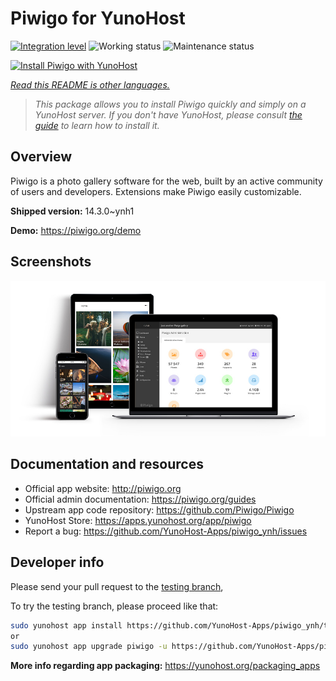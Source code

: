 <!--
N.B.: This README was automatically generated by <https://github.com/YunoHost/apps/tree/master/tools/readme_generator>
It shall NOT be edited by hand.
-->

# Piwigo for YunoHost

[![Integration level](https://dash.yunohost.org/integration/piwigo.svg)](https://dash.yunohost.org/appci/app/piwigo) ![Working status](https://ci-apps.yunohost.org/ci/badges/piwigo.status.svg) ![Maintenance status](https://ci-apps.yunohost.org/ci/badges/piwigo.maintain.svg)

[![Install Piwigo with YunoHost](https://install-app.yunohost.org/install-with-yunohost.svg)](https://install-app.yunohost.org/?app=piwigo)

*[Read this README is other languages.](./ALL_README.md)*

> *This package allows you to install Piwigo quickly and simply on a YunoHost server.
If you don't have YunoHost, please consult [the guide](https://yunohost.org/#/install) to learn how to install it.*

## Overview

Piwigo is a photo gallery software for the web, built by an active community of users and developers. Extensions make Piwigo easily customizable.

**Shipped version:** 14.3.0~ynh1

**Demo:** <https://piwigo.org/demo>

## Screenshots

![Screenshot of Piwigo](./doc/screenshots/screenshot_Piwigo.jpg)

## Documentation and resources

- Official app website: <http://piwigo.org>
- Official admin documentation: <https://piwigo.org/guides>
- Upstream app code repository: <https://github.com/Piwigo/Piwigo>
- YunoHost Store: <https://apps.yunohost.org/app/piwigo>
- Report a bug: <https://github.com/YunoHost-Apps/piwigo_ynh/issues>

## Developer info

Please send your pull request to the [testing branch](https://github.com/YunoHost-Apps/piwigo_ynh/tree/testing),


To try the testing branch, please proceed like that:

```bash
sudo yunohost app install https://github.com/YunoHost-Apps/piwigo_ynh/tree/testing --debug
or
sudo yunohost app upgrade piwigo -u https://github.com/YunoHost-Apps/piwigo_ynh/tree/testing --debug
```

**More info regarding app packaging:** <https://yunohost.org/packaging_apps>
